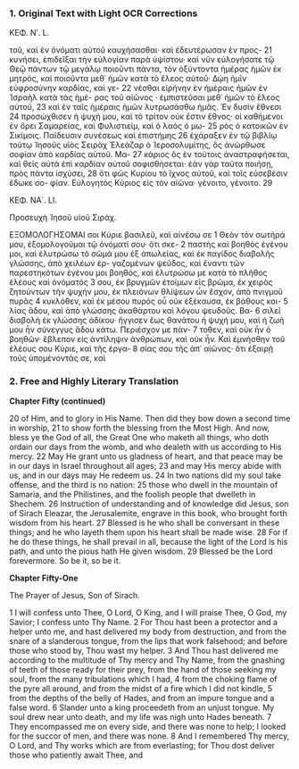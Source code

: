 ### 1. Original Text with Light OCR Corrections

ΚΕΦ. Νʹ. L.

τοῦ, καὶ ἐν ὀνόματι αὐτοῦ καυχήσασθαι· καὶ ἐδευτέρωσαν ἐν προς- 21
κυνήσει, ἐπιδεῖξαι τὴν εὐλογίαν παρὰ ὑψίστου· καὶ νῦν
εὐλογήσατε τῷ Θεῷ πάντων τῷ μεγάλῳ ποιοῦντι πάντα, τὸν
ὀξύντοντα ἡμέρας ἡμῶν ἐκ μητρός, καὶ ποιοῦντα μεθ᾿ ἡμῶν
κατὰ τὸ ἔλεος αὐτοῦ· Δῴη ἡμῖν εὐφροσύνην καρδίας, καὶ γε- 22
νέσθαι εἰρήνην ἐν ἡμέραις ἡμῶν ἐν Ἰσραὴλ κατὰ τὰς ἡμέ-
ρας τοῦ αἰῶνος · ἐμπιστεῦσαι μεθ᾿ ἡμῶν τὸ ἔλεος αὐτοῦ, 23
καὶ ἐν ταῖς ἡμέραις ἡμῶν λυτρωσάσθω ἡμᾶς. Ἐν δυσὶν ἔθνεσι 24
προσώχθισεν ἡ ψυχή μου, καὶ τὸ τρίτον οὐκ ἔστιν ἔθνος·
οἱ καθήμενοι ἐν ὄρει Σαμαρείας, καὶ Φυλιστιείμ, καὶ ὁ λαὸς ὁ μω- 25
ρὸς ὁ κατοικῶν ἐν Σικίμοις. Παῖδευσιν συνέσεως καὶ ἐπιστήμης 26
ἐχάραξεν ἐν τῷ βιβλίῳ τούτῳ Ἰησοῦς υἱὸς Σειρὰχ Ἐλεάζαρ ὁ
Ἱεροσολυμίτης, ὃς ἀνώρθωσε σοφίαν ἀπὸ καρδίας αὐτοῦ. Μα- 27
κάριος ὃς ἐν τούτοις ἀναστραφήσεται, καὶ θεὶς αὐτὰ ἐπὶ καρδίαν
αὐτοῦ σοφισθήσεται· ἐὰν γὰρ ταῦτα ποιήσῃ, πρὸς πάντα ἰσχύσει, 28
ὅτι φῶς Κυρίου τὸ ἴχνος αὐτοῦ, καὶ τοῖς εὐσεβέσιν ἔδωκε σο-
φίαν. Εὐλογητὸς Κύριος εἰς τὸν αἰῶνα· γένοιτο, γένοιτο. 29

ΚΕΦ. ΝΑ΄. LI.

Προσευχὴ Ἰησοῦ υἱοῦ Σιράχ.

ΕΞΟΜΟΛΟΓΗΣΟΜΑΙ σοι Κύριε βασιλεῦ, καὶ αἰνέσω σε 1
Θεὸν τὸν σωτήρά μου, ἐξομολογοῦμαι τῷ ὀνόματί σου· ὅτι σκε- 2
παστὴς καὶ βοηθὸς ἐγένου μοι, καὶ ἐλυτρώσω τὸ σῶμά μου ἐξ
ἀπωλείας, καὶ ἐκ παγίδος διαβολῆς γλώσσης, ἀπὸ χειλέων ἐρ-
γαζομένων ψεῦδος, καὶ ἔναντι τῶν παρεστηκότων ἐγένου μοι
βοηθός, καὶ ἐλυτρώσω με κατὰ τὸ πλῆθος ἐλέους καὶ ὀνόματός 3
σου, ἐκ βρυγμῶν ἑτοίμων εἰς βρῶμα, ἐκ χειρὸς ζητούντων τὴν
ψυχήν μου, ἐκ πλειόνων θλίψεων ὧν ἔσχον, ἀπὸ πνιγμοῦ πυρᾶς 4
κυκλόθεν, καὶ ἐκ μέσου πυρὸς οὗ οὐκ ἐξέκαυσα, ἐκ βάθους κοι- 5
λίας ἅδου, καὶ ἀπὸ γλώσσης ἀκαθάρτου καὶ λόγου ψευδοῦς. Βα- 6
σιλεῖ διαβολὴ ἐκ γλώσσης ἀδίκου· ἤγγισεν ἕως θανάτου ἡ ψυχή
μου, καὶ ἡ ζωή μου ἦν σύνεγγυς ἅδου κάτω. Περιέσχον με πάν- 7
τοθεν, καὶ οὐκ ἦν ὁ βοηθῶν· ἔβλεπον εἰς ἀντίληψιν ἀνθρώπων,
καὶ οὐκ ἦν. Καὶ ἐμνήσθην τοῦ ἐλέους σου Κύριε, καὶ τῆς ἐργα- 8
σίας σου τῆς ἀπ᾽ αἰῶνος· ὅτι ἐξαιρῇ τοὺς ὑπομένοντάς σε, καὶ

### 2. Free and Highly Literary Translation

**Chapter Fifty (continued)**

20 of Him, and to glory in His Name.
Then did they bow down a second time in worship,
21 to show forth the blessing from the Most High.
And now, bless ye the God of all, the Great One who maketh all things,
who doth ordain our days from the womb,
and who dealeth with us according to His mercy.
22 May He grant unto us gladness of heart,
and that peace may be in our days in Israel throughout all ages;
23 and may His mercy abide with us,
and in our days may He redeem us.
24 In two nations did my soul take offense,
and the third is no nation:
25 those who dwell in the mountain of Samaria, and the Philistines,
and the foolish people that dwelleth in Shechem.
26 Instruction of understanding and of knowledge
did Jesus, son of Sirach Eleazar, the Jerusalemite, engrave in this book,
who brought forth wisdom from his heart.
27 Blessed is he who shall be conversant in these things;
and he who layeth them upon his heart shall be made wise.
28 For if he do these things, he shall prevail in all,
because the light of the Lord is his path,
and unto the pious hath He given wisdom.
29 Blessed be the Lord forevermore. So be it, so be it.

**Chapter Fifty-One**

The Prayer of Jesus, Son of Sirach.

1 I will confess unto Thee, O Lord, O King,
and I will praise Thee, O God, my Savior;
I confess unto Thy Name.
2 For Thou hast been a protector and a helper unto me,
and hast delivered my body from destruction,
and from the snare of a slanderous tongue,
from the lips that work falsehood;
and before those who stood by, Thou wast my helper.
3 And Thou hast delivered me according to the multitude
of Thy mercy and Thy Name,
from the gnashing of teeth of those ready for their prey,
from the hand of those seeking my soul,
from the many tribulations which I had,
4 from the choking flame of the pyre all around,
and from the midst of a fire which I did not kindle,
5 from the depths of the belly of Hades,
and from an impure tongue and a false word.
6 Slander unto a king proceedeth from an unjust tongue.
My soul drew near unto death,
and my life was nigh unto Hades beneath.
7 They encompassed me on every side,
and there was none to help;
I looked for the succor of men, and there was none.
8 And I remembered Thy mercy, O Lord,
and Thy works which are from everlasting;
for Thou dost deliver those who patiently await Thee, and
